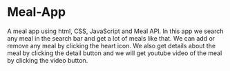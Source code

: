 # Meal-App
A meal app using html, CSS, JavaScript and Meal API. In this app we search any meal in the search bar and get a lot of meals like that. We can add or remove any meal by clicking the heart icon. We also get details about the meal by clicking the detail button and we will get youtube video of the meal by clicking the video button.
